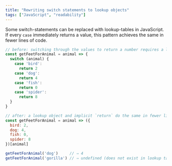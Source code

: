 ```yaml
---
title: "Rewriting switch statements to lookup objects"
tags: ["JavaScript", "readability"]
---
```

Some switch-statements can be replaced with lookup-tables in JavaScript. If every `case` immediately returns a value, this pattern achieves the same in fewer lines of code.

```js
// before: switching through the values to return a number requires a lot of code
const getFeetForAnimal = animal => {
  switch (animal) {
    case 'bird':
      return 2
    case 'dog':
      return 4
    case 'fish':
      return 0
    case 'spider':
      return 8
  }
}

// after: a lookup object and implicit `return` do the same in fewer lines
const getFeetForAnimal = animal => ({
  bird: 2,
  dog: 4,
  fish: 0,
  spider: 8
})[animal]

getFeetForAnimal('dog')     // ⇒ 4
getFeetForAnimal('gorilla') // ⇒ undefined (does not exist in lookup table)
```
